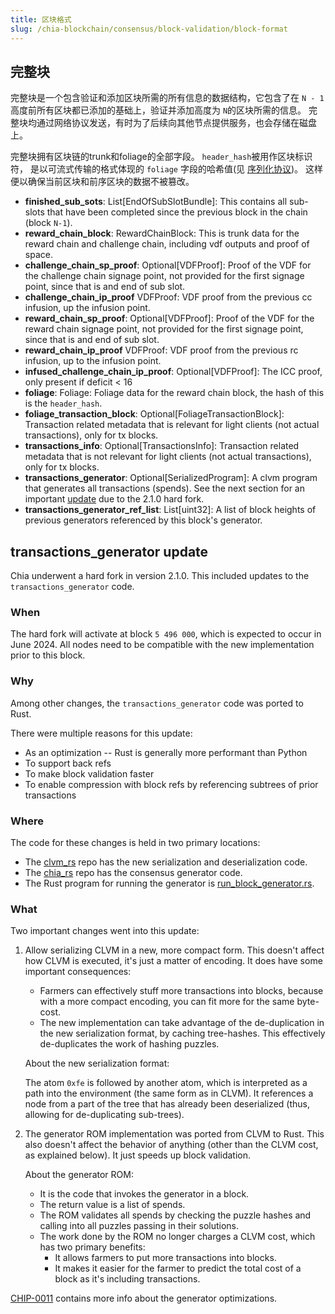 ```yaml
---
title: 区块格式
slug: /chia-blockchain/consensus/block-validation/block-format
---
```


## 完整块

完整块是一个包含验证和添加区块所需的所有信息的数据结构，它包含了在 `N - 1` 高度前所有区块都已添加的基础上，验证并添加高度为 `N`的区块所需的信息。 完整块均通过网络协议发送，有时为了后续向其他节点提供服务，也会存储在磁盘上。

完整块拥有区块链的trunk和foliage的全部字段。 `header_hash`被用作区块标识符， 是以可流式传输的格式体现的 `foliage` 字段的哈希值(见 [序列化协议](/chia-blockchain/protocol/serialization-protocol))。 这样便以确保当前区块和前序区块的数据不被篡改。

- **finished_sub_sots**: List[EndOfSubSlotBundle]: This contains all sub-slots that have been completed since the previous block in the chain (block `N-1`).
- **reward_chain_block**: RewardChainBlock: This is trunk data for the reward chain and challenge chain, including vdf outputs and proof of space.
- **challenge_chain_sp_proof**: Optional[VDFProof]: Proof of the VDF for the challenge chain signage point, not provided for the first signage point, since that is and end of sub slot.
- **challenge_chain_ip_proof** VDFProof: VDF proof from the previous cc infusion, up the infusion point.
- **reward_chain_sp_proof**: Optional[VDFProof]: Proof of the VDF for the reward chain signage point, not provided for the first signage point, since that is and end of sub slot.
- **reward_chain_ip_proof** VDFProof: VDF proof from the previous rc infusion, up to the infusion point.
- **infused_challenge_chain_ip_proof**: Optional[VDFProof]: The ICC proof, only present if deficit < 16
- **foliage**: Foliage: Foliage data for the reward chain block, the hash of this is the `header_hash`.
- **foliage_transaction_block**: Optional[FoliageTransactionBlock]: Transaction related metadata that is relevant for light clients (not actual transactions), only for tx blocks.
- **transactions_info**: Optional[TransactionsInfo]: Transaction related metadata that is not relevant for light clients (not actual transactions), only for tx blocks.
- **transactions_generator**: Optional[SerializedProgram]: A clvm program that generates all transactions (spends). See the next section for an important [update](#transactions_generator-update) due to the 2.1.0 hard fork.
- **transactions_generator_ref_list**: List[uint32]: A list of block heights of previous generators referenced by this block's generator.

## transactions_generator update

Chia underwent a hard fork in version 2.1.0. This included updates to the `transactions_generator` code.

### When

The hard fork will activate at block `5 496 000`, which is expected to occur in June 2024. All nodes need to be compatible with the new implementation prior to this block.

### Why

Among other changes, the `transactions_generator` code was ported to Rust.

There were multiple reasons for this update:

- As an optimization -- Rust is generally more performant than Python
- To support back refs
- To make block validation faster
- To enable compression with block refs by referencing subtrees of prior transactions

### Where

The code for these changes is held in two primary locations:

- The [clvm_rs](https://github.com/Chia-Network/clvm_rs/blob/main/src/serde/de_br.rs) repo has the new serialization and deserialization code.
- The [chia_rs](https://github.com/Chia-Network/chia_rs/tree/main/crates/chia-consensus/src/gen) repo has the consensus generator code.
- The Rust program for running the generator is [run_block_generator.rs](https://github.com/Chia-Network/chia_rs/blob/main/crates/chia-consensus/src/gen/run_block_generator.rs).

### What

Two important changes went into this update:

1. Allow serializing CLVM in a new, more compact form. This doesn't affect how CLVM is executed, it's just a matter of encoding. It does have some important consequences:

   - Farmers can effectively stuff more transactions into blocks, because with a more compact encoding, you can fit more for the same byte-cost.
   - The new implementation can take advantage of the de-duplication in the new serialization format, by caching tree-hashes. This effectively de-duplicates the work of hashing puzzles.

   About the new serialization format:

   The atom `0xfe` is followed by another atom, which is interpreted as a path into the environment (the same form as in CLVM). It references a node from a part of the tree that has already been deserialized (thus, allowing for de-duplicating sub-trees).

2. The generator ROM implementation was ported from CLVM to Rust. This also doesn't affect the behavior of anything (other than the CLVM cost, as explained below). It just speeds up block validation.

   About the generator ROM:

   - It is the code that invokes the generator in a block.
   - The return value is a list of spends.
   - The ROM validates all spends by checking the puzzle hashes and calling into all puzzles passing in their solutions.
   - The work done by the ROM no longer charges a CLVM cost, which has two primary benefits:
     - It allows farmers to put more transactions into blocks.
     - It makes it easier for the farmer to predict the total cost of a block as it's including transactions.

[CHIP-0011](https://github.com/Chia-Network/chips/blob/main/CHIPs/chip-0011.md#block-generator-optimizations) contains more info about the generator optimizations.
